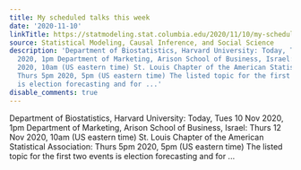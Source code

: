 ```yaml
---
title: My scheduled talks this week
date: '2020-11-10'
linkTitle: https://statmodeling.stat.columbia.edu/2020/11/10/my-scheduled-talks-this-week/
source: Statistical Modeling, Causal Inference, and Social Science
description: 'Department of Biostatistics, Harvard University: Today, Tues 10 Nov
  2020, 1pm Department of Marketing, Arison School of Business, Israel: Thurs 12 Nov
  2020, 10am (US eastern time) St. Louis Chapter of the American Statistical Association:
  Thurs 5pm 2020, 5pm (US eastern time) The listed topic for the first two events
  is election forecasting and for ...'
disable_comments: true
---
```

Department of Biostatistics, Harvard University: Today, Tues 10 Nov 2020, 1pm Department of Marketing, Arison School of Business, Israel: Thurs 12 Nov 2020, 10am (US eastern time) St. Louis Chapter of the American Statistical Association: Thurs 5pm 2020, 5pm (US eastern time) The listed topic for the first two events is election forecasting and for ...